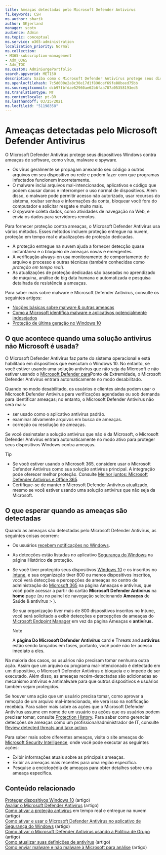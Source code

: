 ```yaml
---
title: Ameaças detectadas pelo Microsoft Defender Antivirus
f1.keywords: CSH
ms.author: sharik
author: SKjerland
manager: scotv
audience: Admin
ms.topic: conceptual
ms.service: o365-administration
localization_priority: Normal
ms.collection:
- M365-subscription-management
- Adm_O365
- Adm_TOC
ms.custom: AdminSurgePortfolio
search.appverid: MET150
description: Saiba como o Microsoft Defender Antivírus protege seus dispositivos Windows contra ameaças de software, como vírus, malware e spyware.
ms.openlocfilehash: 7c5d000e2a8c30e17d1f890cef69fe88beed75bb
ms.sourcegitcommit: dcb97fbfdae52960ae62b6faa707a05358193ed5
ms.translationtype: MT
ms.contentlocale: pt-BR
ms.lasthandoff: 03/25/2021
ms.locfileid: "51198358"
---
```

# <a name="threats-detected-by-microsoft-defender-antivirus"></a>Ameaças detectadas pelo Microsoft Defender Antivirus

O Microsoft Defender Antivírus protege seus dispositivos Windows contra ameaças de software, como vírus, malware e spyware.

- Os vírus geralmente se propagam anexando seu código a outros arquivos em seu dispositivo ou rede e podem fazer com que programas infectados funcionem incorretamente.
- O malware inclui arquivos mal-intencionados, aplicativos e código que podem causar danos e interromper o uso normal de dispositivos. Além disso, o malware pode permitir acesso não autorizado, usar recursos do sistema, roubar senhas e informações da conta, bloquear você fora do computador e solicitar resgate e muito mais.
- O spyware coleta dados, como atividades de navegação na Web, e envia os dados para servidores remotos.
 
Para fornecer proteção contra ameaças, o Microsoft Defender Antivírus usa vários métodos. Esses métodos incluem proteção entregue na nuvem, proteção em tempo real e atualizações de proteção dedicadas.

- A proteção entregue na nuvem ajuda a fornecer detecção quase instantânea e o bloqueio de ameaças novas e emergentes.
- A verificação always-on usa monitoramento de comportamento de arquivo e processo e outras técnicas (também conhecidas como *proteção em tempo real*).
- As atualizações de proteção dedicadas são baseadas no aprendizado de máquina, análise de big data humana e automatizada e pesquisa detalhada de resistência a ameaças. 

Para saber mais sobre malware e Microsoft Defender Antivírus, consulte os seguintes artigos: 

- [Noções básicas sobre malware & outras ameaças](/windows/security/threat-protection/intelligence/understanding-malware)
- [Como a Microsoft identifica malware e aplicativos potencialmente indesejados](/windows/security/threat-protection/intelligence/criteria)
- [Proteção de última geração no Windows 10](/windows/security/threat-protection/microsoft-defender-antivirus/microsoft-defender-antivirus-in-windows-10)

## <a name="what-happens-when-a-non-microsoft-antivirus-solution-is-used"></a>O que acontece quando uma solução antivírus não Microsoft é usada? 

O Microsoft Defender Antivírus faz parte do sistema operacional e está habilitado em dispositivos que executam o Windows 10. No entanto, se você estiver usando uma solução antivírus que não seja da Microsoft e não estiver usando o [Microsoft Defender para](/windows/security/threat-protection/microsoft-defender-atp/microsoft-defender-advanced-threat-protection)Ponto de Extremidade, o Microsoft Defender Antivírus entrará automaticamente no modo desabilitado.  

Quando no modo desabilitado, os usuários e clientes ainda podem usar o Microsoft Defender Antivírus para verificações agendadas ou sob demanda para identificar ameaças; no entanto, o Microsoft Defender Antivírus não será mais:

- ser usado como o aplicativo antivírus padrão.
- examinar ativamente arquivos em busca de ameaças.
- correção ou resolução de ameaças.

Se você desinstalar a solução antivírus que não é da Microsoft, o Microsoft Defender Antivírus entrará automaticamente no modo ativo para proteger seus dispositivos Windows contra ameaças.

> [!TIP]
> - Se você estiver usando o Microsoft 365, considere usar o Microsoft Defender Antivírus como sua solução antivírus principal. A integração pode oferecer melhor proteção. Consulte [Melhor juntos: Microsoft Defender Antivírus e Office 365](/windows/security/threat-protection/microsoft-defender-antivirus/office-365-microsoft-defender-antivirus).
> - Certifique-se de manter o Microsoft Defender Antivírus atualizado, mesmo se você estiver usando uma solução antivírus que não seja da Microsoft.

## <a name="what-to-expect-when-threats-are-detected"></a>O que esperar quando as ameaças são detectadas

Quando as ameaças são detectadas pelo Microsoft Defender Antivírus, as seguintes coisas ocorrem:

- Os usuários [recebem notificações no Windows](https://support.microsoft.com/windows/8942c744-6198-fe56-4639-34320cf9444e). 
- As detecções estão listadas no aplicativo [Segurança do Windows](/windows/security/threat-protection/windows-defender-security-center/windows-defender-security-center) na página Histórico **de** proteção.  
- Se você tiver protegido seus dispositivos [Windows 10](secure-win-10-pcs.md) e os inscritos no [Intune](/mem/intune/enrollment/windows-enrollment-methods), e sua organização tiver 800 ou menos dispositivos  inscritos, você verá detecções e percepções de ameaças no centro de administração do <a href="https://go.microsoft.com/fwlink/p/?linkid=2024339" target="_blank">Microsoft 365</a> na página Ameaças e antivírus, que você pode acessar a partir do cartão **Microsoft Defender Antivírus** na **home** page (ou no painel de navegação selecionando **Ameaças** de Saúde & antivírus  >  ).

    Se sua organização tiver mais de 800 dispositivos inscritos no Intune, você será solicitado a exibir detecções e percepções de ameaças do [Microsoft Endpoint Manager](/mem/endpoint-manager-overview) em vez da página Ameaças e **antivírus.**
 
    > [!NOTE]
    > A **página Do Microsoft Defender Antivírus** card e Threats and **antivírus** estão sendo lançados em fases, portanto, você pode não ter acesso imediato a eles.

Na maioria dos casos, os usuários não precisam tomar nenhuma outra ação. Assim que um arquivo ou programa mal-intencionado é detectado em um dispositivo, o Microsoft Defender Antivírus o bloqueia e o impede de ser executado. Além disso, as ameaças recém-detectadas são adicionadas ao mecanismo antivírus e antimalware para que outros dispositivos e usuários também sejam protegidos.  

Se houver uma ação que um usuário precisa tomar, como aprovar a remoção de um arquivo mal-intencionado, ele verá isso na notificação recebida. Para saber mais sobre as ações que o Microsoft Defender Antivírus assume em nome de um usuário ou ações que os usuários podem precisar tomar, consulte [Protection History](https://support.microsoft.com/office/f1e5fd95-09b4-46d1-b8c7-1059a1e09708). Para saber como gerenciar detecções de ameaças como um profissional/administrador de IT, consulte [Review detected threats and take action](review-threats-take-action.md).

Para saber mais sobre diferentes ameaças, visite o site ameaças do <a href="https://www.microsoft.com/wdsi/threats" target="_blank">Microsoft Security Intelligence</a>, onde você pode executar as seguintes ações: 

- Exibir informações atuais sobre as principais ameaças.
- Exibir as ameaças mais recentes para uma região específica.
- Pesquise a enciclopédia de ameaças para obter detalhes sobre uma ameaça específica.

## <a name="related-content"></a>Conteúdo relacionado

[Proteger dispositivos Windows 10](secure-windows-10-devices.md) (artigo)\
[Avaliar o Microsoft Defender Antivírus](/windows/security/threat-protection/microsoft-defender-antivirus/evaluate-microsoft-defender-antivirus) (artigo)\
[Como ativar a proteção antivírus](/mem/intune/user-help/turn-on-defender-windows#turn-on-real-time-and-cloud-delivered-protection) em tempo real e entregue na nuvem (artigo)\
[Como ativar e usar o Microsoft Defender Antivírus no aplicativo de Segurança do Windows](/windows/security/threat-protection/microsoft-defender-antivirus/microsoft-defender-security-center-antivirus) (artigo)\
[Como ativar o Microsoft Defender Antivírus usando a Política de Grupo](/mem/intune/user-help/turn-on-defender-windows#turn-on-windows-defender) (artigo)\
[Como atualizar suas definições de antivírus](/mem/intune/user-help/turn-on-defender-windows#update-your-antivirus-definitions) (artigo)\
[Como enviar malware e não malware à Microsoft para análise](/microsoft-365/security/office-365-security/submitting-malware-and-non-malware-to-microsoft-for-analysis) (artigo)
